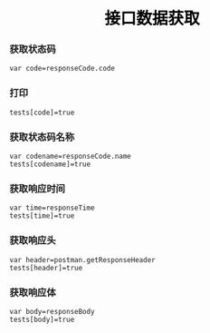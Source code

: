 
<h1 align = "center" style="color: #000000">接口数据获取</h1>

### 获取状态码
```
var code=responseCode.code
```
### 打印
```
tests[code]=true
```
### 获取状态码名称
```
var codename=responseCode.name
tests[codename]=true
```
### 获取响应时间
```
var time=responseTime
tests[time]=true
```
### 获取响应头
```
var header=postman.getResponseHeader
tests[header]=true
```
### 获取响应体
```
var body=responseBody
tests[body]=true
```
